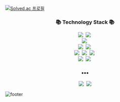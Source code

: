[![Solved.ac 프로필](http://mazassumnida.wtf/api/v2/generate_badge?boj=krustm8)](https://solved.ac/krustm8)

<h3 align="center">📚 Technology Stack 📚</h3>
<p align="center">
  <img src="https://img.shields.io/badge/-Java-orange"/>&nbsp
  <img src="https://img.shields.io/badge/-R-orange"/>&nbsp
  <br>
  <img src="https://img.shields.io/badge/-C-red"/>&nbsp
  <br>
  <img src="https://img.shields.io/badge/-Python-blue"/>&nbsp
  <img src="https://img.shields.io/badge/-Linux-blue"/>&nbsp
  <br>
  <img src="https://img.shields.io/badge/-Node.js-green"/>&nbsp
  <img src="https://img.shields.io/badge/-HTML/CSS-green"/>&nbsp
  <img src="https://img.shields.io/badge/-Express.js-green"/>&nbsp

  <br>
  <img src="https://img.shields.io/badge/-MySQL-navy"/>&nbsp
  <img src="https://img.shields.io/badge/-MongoDB-navy"/>&nbsp
</p>

<h3 align="center">•••</h3>

<p align="center">
  <a href="https://kazin7.github.io/"><img src="https://img.shields.io/badge/Github.Resume-11B48A?style=flat-square&logo=Vimeo&logoColor=white&link=https://kazin7.github.io/"/></a>&nbsp
  <a href="mailto:krustm8@naver.com"><img src="https://img.shields.io/badge/NaverMail-d14836?style=flat-square&logo=Gmail&logoColor=white&link=mailto:krustm8@naver.com"/></a>
  
</p>

![footer](https://capsule-render.vercel.app/api?type=slice&color=EFDC05&height=100&section=footer)

